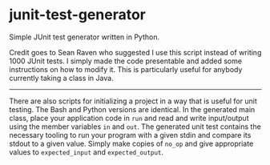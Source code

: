 # junit-test-generator
Simple JUnit test generator written in Python.

Credit goes to Sean Raven who suggested I use this script instead of writing 1000 JUnit tests.
I simply made the code presentable and added some instructions on how to modify it.
This is particularly useful for anybody currently taking a class in Java.

---

There are also scripts for initializing a project in a way that is useful for
unit testing.
The Bash and Python versions are identical.
In the generated main class, place your application code in `run` and read and
write input/output using the member variables `in` and `out`.
The generated unit test contains the necessary tooling to run your program with
a given stdin and compare its stdout to a given value.
Simply make copies of `no_op` and give appropriate values to `expected_input`
and `expected_output`.

